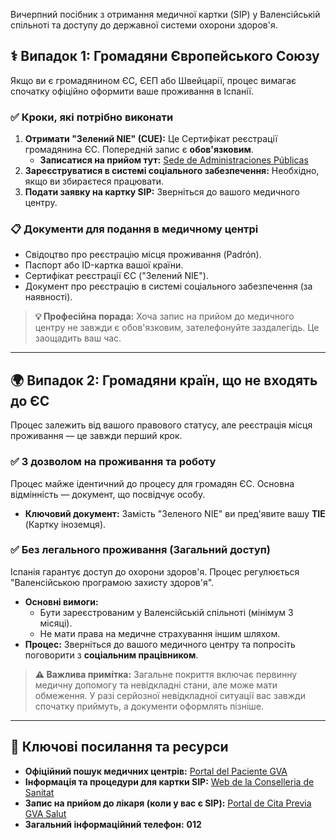 <div class="guide-intro">
    <p>Вичерпний посібник з отримання медичної картки (SIP) у Валенсійській спільноті та доступу до державної системи охорони здоров'я.</p>
</div>

## ⚕️ Випадок 1: Громадяни Європейського Союзу

Якщо ви є громадянином ЄС, ЄЕП або Швейцарії, процес вимагає спочатку офіційно оформити ваше проживання в Іспанії.

### ✅ Кроки, які потрібно виконати
1.  **Отримати "Зелений NIE" (CUE):** Це Сертифікат реєстрації громадянина ЄС. Попередній запис є **обов'язковим**.
    * **Записатися на прийом тут:** [Sede de Administraciones Públicas](https://icp.administracionelectronica.gob.es/icpplus/index.html)
2.  **Зареєструватися в системі соціального забезпечення:** Необхідно, якщо ви збираєтеся працювати.
3.  **Подати заявку на картку SIP:** Зверніться до вашого медичного центру.

### 📋 Документи для подання в медичному центрі
* Свідоцтво про реєстрацію місця проживання (Padrón).
* Паспорт або ID-картка вашої країни.
* Сертифікат реєстрації ЄС ("Зелений NIE").
* Документ про реєстрацію в системі соціального забезпечення (за наявності).

> **💡 Професійна порада:** Хоча запис на прийом до медичного центру не завжди є обов'язковим, зателефонуйте заздалегідь. Це заощадить ваш час.

---

## 🌍 Випадок 2: Громадяни країн, що не входять до ЄС

Процес залежить від вашого правового статусу, але реєстрація місця проживання — це завжди перший крок.

### ✅ З дозволом на проживання та роботу
Процес майже ідентичний до процесу для громадян ЄС. Основна відмінність — документ, що посвідчує особу.

* **Ключовий документ:** Замість "Зеленого NIE" ви пред'явите вашу **TIE** (Картку іноземця).

### ✅ Без легального проживання (Загальний доступ)
Іспанія гарантує доступ до охорони здоров'я. Процес регулюється "Валенсійською програмою захисту здоров'я".

* **Основні вимоги:**
    * Бути зареєстрованим у Валенсійській спільноті (мінімум 3 місяці).
    * Не мати права на медичне страхування іншим шляхом.
* **Процес:** Зверніться до вашого медичного центру та попросіть поговорити з **соціальним працівником**.

> **⚠️ Важлива примітка:** Загальне покриття включає первинну медичну допомогу та невідкладні стани, але може мати обмеження. У разі серйозної невідкладної ситуації вас завжди спочатку приймуть, а документи оформлять пізніше.

---

## 🔗 Ключові посилання та ресурси

* **Офіційний пошук медичних центрів:**
    [Portal del Paciente GVA](https://www.san.gva.es/es/web/portal-del-paciente/buscador-recursos)
* **Інформація та процедури для картки SIP:**
    [Web de la Conselleria de Sanitat](https://www.san.gva.es/es/web/tarjeta-sanitaria)
* **Запис на прийом до лікаря (коли у вас є SIP):**
    [Portal de Cita Previa GVA Salut](https://www.san.gva.es/cita_previa/citaprevia_cas.html)
* **Загальний інформаційний телефон:** **012**